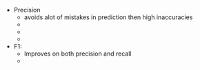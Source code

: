 - Precision
	- avoids alot of mistakes in prediction then high inaccuracies
	-
	-
	-
- F1:
	- Improves on both precision and recall
	-